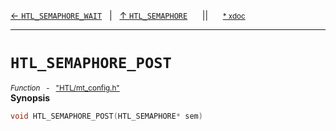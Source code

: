 [&#8592; `HTL_SEMAPHORE_WAIT`](HTL--multithreading--htl_semaphore--htl_semaphore_wait.md)&nbsp;&nbsp;&nbsp;|&nbsp;&nbsp;&nbsp;[&#8593; `HTL_SEMAPHORE`](HTL--multithreading--htl_semaphore.md)&nbsp;&nbsp;&nbsp;&nbsp;&nbsp;&nbsp;||&nbsp;&nbsp;&nbsp;&nbsp;&nbsp;&nbsp;<small>[\* xdoc](../xdoc/HTL.xmd#L33)</small>
***

# `HTL_SEMAPHORE_POST`
<small>*Function* &nbsp; - &nbsp; ["HTL/mt_config.h"](../include/HTL/mt_config.h)</small>  
**Synopsis**

```cpp
void HTL_SEMAPHORE_POST(HTL_SEMAPHORE* sem)
```
